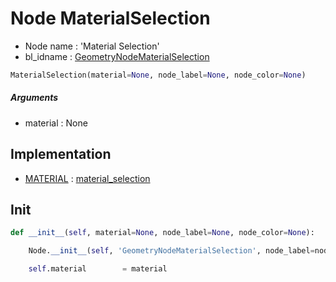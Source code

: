 # Node MaterialSelection

- Node name : 'Material Selection'
- bl_idname : [GeometryNodeMaterialSelection](https://docs.blender.org/api/current/bpy.types.GeometryNodeMaterialSelection.html)


``` python
MaterialSelection(material=None, node_label=None, node_color=None)
```
##### Arguments

- material : None

## Implementation

- [MATERIAL](/docs/GeoNodes/socket_MATERIAL.md) : [material_selection](/docs/GeoNodes/socket_MATERIAL.md#material_selection)

## Init

``` python
def __init__(self, material=None, node_label=None, node_color=None):

    Node.__init__(self, 'GeometryNodeMaterialSelection', node_label=node_label, node_color=node_color)

    self.material        = material
```
